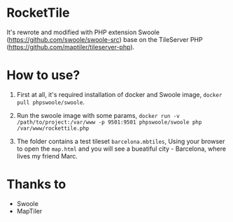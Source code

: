 # RocketTile
It's rewrote and modified with PHP extension Swoole (https://github.com/swoole/swoole-src) base on the TileServer PHP (https://github.com/maptiler/tileserver-php).

# How to use?

1. First at all, it's required installation of docker and Swoole image, `docker pull phpswoole/swoole`.

2. Run the swoole image with some params, `docker run -v /path/to/project:/var/www -p 9501:9501 phpswoole/swoole php /var/www/rockettile.php`

3. The folder contains a test tileset `barcelona.mbtiles`, Using your browser to open the `map.html` and you will see a bueatiful city - Barcelona, where lives my friend Marc.

# Thanks to

 - Swoole
 - MapTiler
 
